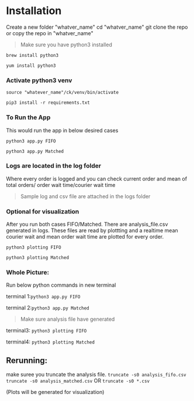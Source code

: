 
# Installation
Create a new folder "whatver_name"
cd "whatver_name"
git clone the repo or copy the repo in "whatver_name"

> Make sure you have python3 installed

`brew install python3`

`yum install python3`


### Activate python3 venv

`source "whatever_name"/ck/venv/bin/activate`

`pip3 install -r requirements.txt`


### To Run the App
This would run the app in below desired cases

`python3 app.py FIFO`

`python3 app.py Matched`

### Logs are located in the log folder
Where every order is logged and you can check current order and mean of total orders/ order wait time/courier wait time
> Sample log and csv file are attached in the logs folder


### Optional for visualization
After you run both cases FIFO/Matched. There are analysis_file.csv generated in logs.
These files are read by plottting and a realtime mean courier wait and mean order wait time are plotted for every order.

`python3 plotting FIFO`

`python3 plotting Matched`


### Whole Picture:

Run below python commands in new terminal

terminal 1:`python3 app.py FIFO`

terminal 2:`python3 app.py Matched`

> Make sure analysis file have generated

terminal3: `python3 plotting FIFO`

terminal4: `python3 plotting Matched`


## Rerunning:
make suree you truncate the analysis file.
`truncate -s0 analysis_fifo.csv`
`truncate -s0 analysis_matched.csv`
        OR
`truncate -s0 *.csv`

(Plots will be generated for visualization)
